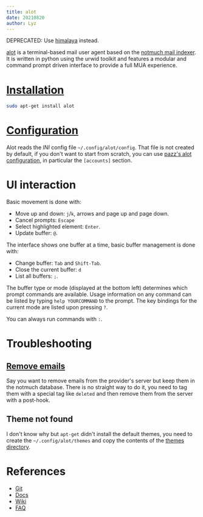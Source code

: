 ```yaml
---
title: alot
date: 20210820
author: Lyz
---
```


DEPRECATED: Use [himalaya](himalaya.md) instead.

[alot](https://github.com/pazz/alot) is a terminal-based mail user agent based
on the [notmuch mail indexer](notmuch.md). It is written in python using the
urwid toolkit and features a modular and command prompt driven interface to
provide a full MUA experience.

# [Installation](https://alot.readthedocs.io/en/latest/installation.html)

```bash
sudo apt-get install alot
```

# [Configuration](https://alot.readthedocs.io/en/latest/configuration/index.html)

Alot reads the *INI* config file `~/.config/alot/config`. That file is not
created by default, if you don't want to start from scratch, you can use [pazz's
alot
configuration](https://github.com/pazz/configs/blob/master/.config/alot/config),
in particular the `[accounts]` section.

# UI interaction

Basic movement is done with:

* Move up and down: `j`/`k`, arrows and page up and page down.
* Cancel prompts: `Escape`
* Select highlighted element: `Enter`.
* Update buffer: `@`.

The interface shows one buffer at a time, basic buffer management is done with:

* Change buffer: `Tab` and `Shift-Tab`.
* Close the current buffer: `d`
* List all buffers: `;`.

The buffer type or mode (displayed at the bottom left) determines which prompt
commands are available. Usage information on any command can be listed by typing
`help YOURCOMMAND` to the prompt. The key bindings for the current mode are listed
upon pressing `?`.

You can always run commands with `:`.

# Troubleshooting

## [Remove emails](https://github.com/pazz/alot/issues/1473)

Say you want to remove emails from the provider's server but keep them in the
notmuch database. There is no straight way to do it, you need to tag them with
a special tag like `deleted` and then remove them from the server with
a post-hook.

## Theme not found

I don't know why but `apt-get` didn't install the default themes, you need to
create the `~/.config/alot/themes` and copy the contents of the [themes
directory](https://github.com/pazz/alot/tree/master/extra/themes).

# References

* [Git](https://github.com/pazz/alot)
* [Docs](https://alot.readthedocs.io/en/latest/)
* [Wiki](https://github.com/pazz/alot/wiki)
* [FAQ](https://alot.readthedocs.io/en/latest/faq.html)
